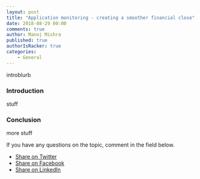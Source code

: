 ```yaml
---
layout: post
title: "Application monitoring - creating a smoother financial close"
date: 2018-08-29 00:00
comments: true
author: Manoj Mishra
published: true
authorIsRacker: true
categories:
    - General
---
```



introblurb

<!-- more -->

### Introduction

stuff

### Conclusion

more stuff

If you have any questions on the topic, comment in the field below.

<div id="fb-root"></div>
<script>(function(d, s, id) {
  var js, fjs = d.getElementsByTagName(s)[0];
  if (d.getElementById(id)) return;
  js = d.createElement(s); js.id = id;
  js.src = 'https://connect.facebook.net/en_US/sdk.js#xfbml=1&version=v3.1';
  fjs.parentNode.insertBefore(js, fjs);
}(document, 'script', 'facebook-jssdk'));</script>
<ul>
<li class="share-twitter"><a href="https://twitter.com/home?status=https%3A//staging.developer.rackspace.com/build-c275747f9e/blog/applications-monitoring-creating-a-smoother-financial-close/">Share on Twitter</a></li>
<li class="share-facebook"><a href="https://www.facebook.com/sharer/sharer.php?u=https%3A//staging.developer.rackspace.com/build-c275747f9e/blog/applications-monitoring-creating-a-smoother-financial-close/">Share on Facebook</a></li>
<li class="share-linkedin"><a href="https://www.linkedin.com/shareArticle?mini=true&url=https%3A//staging.developer.rackspace.com/build-c275747f9e/blog/applications-monitoring-creating-a-smoother-financial-close/&title=Application%20monitoring%20-%20creating%20a%20smoother%20financial%20close&summary=&source=">Share on LinkedIn</a></li>
</ul>

